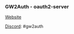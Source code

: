### GW2Auth - oauth2-server

[Website](https://gw2auth.com/)

[Discord](https://discord.gg/zqeHCEg): #gw2auth